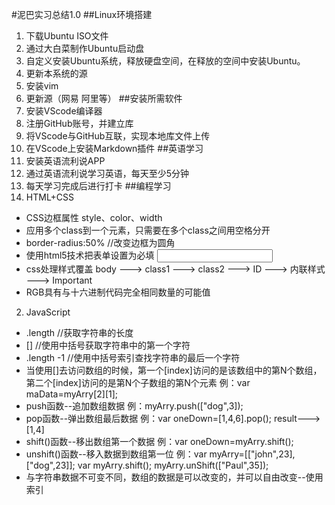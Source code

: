 #泥巴实习总结1.0 
##Linux环境搭建
1. 下载Ubuntu ISO文件
2. 通过大白菜制作Ubuntu启动盘
3. 自定义安装Ubuntu系统，释放硬盘空间，在释放的空间中安装Ubuntu。
4. 更新本系统的源
5. 安装vim
6. 更新源（网易 阿里等）
##安装所需软件
1. 安装VScode编译器
2. 注册GitHub账号，并建立库
3. 将VScode与GitHub互联，实现本地库文件上传
4. 在VScode上安装Markdown插件
##英语学习
1. 安装英语流利说APP
2. 通过英语流利说学习英语，每天至少5分钟
3. 每天学习完成后进行打卡
##编程学习
1. HTML+CSS
*   CSS边框属性 style、color、width
*   应用多个class到一个元素，只需要在多个class之间用空格分开
*   border-radius:50% //改变边框为圆角
*   使用html5技术把表单设置为必填
    <input type="text" required>
*   css处理样式覆盖
    body ---> class1 ---> class2 ---> ID ---> 内联样式 ---> Important
*   RGB具有与十六进制代码完全相同数量的可能值
2. JavaScript
*   .length   //获取字符串的长度
*   []    //使用中括号获取字符串中的第一个字符
*   .length -1 //使用中括号索引查找字符串的最后一个字符
*   当使用[]去访问数组的时候，第一个[index]访问的是该数组中的第N个数组，第二个[index]访问的是第N个子数组的第N个元素
    例：var maData=myArry[2][1];
*   push函数--追加数组数据
    例：myArry.push(["dog",3]);
*   pop函数--弹出数组最后数据
    例：var oneDown=[1,4,6].pop();
    result--->[1,4]
*   shift()函数--移出数组第一个数据
    例：var oneDown=myArry.shift();
*   unshift()函数--移入数据到数组第一位
    例：var myArry=[["john",23],["dog",23]];
        var myArry.shift();
        myArry.unShift(["Paul",35]);
*   与字符串数据不可变不同，数组的数据是可以改变的，并可以自由改变--使用索引
